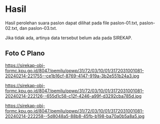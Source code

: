 # Hasil

Hasil perolehan suara paslon dapat dilihat pada file paslon-01.txt, paslon-02.txt, dan paslon-03.txt.

Jika tidak ada, artinya data tersebut belum ada pada SIREKAP.

## Foto C Plano

https://sirekap-obj-formc.kpu.go.id/8047/pemilu/ppwp/31/72/03/10/01/3172031001081-20240214-221755--ce1b16cf-8769-4147-919a-3b2e551b24a3.jpg

https://sirekap-obj-formc.kpu.go.id/8047/pemilu/ppwp/31/72/03/10/01/3172031001081-20240214-222126--655d1c58-c12f-4246-a99f-d3292cba785d.jpg

https://sirekap-obj-formc.kpu.go.id/8047/pemilu/ppwp/31/72/03/10/01/3172031001081-20240214-222258--5d8048a5-88b8-45fb-b198-ba70a0b5a8a5.jpg
